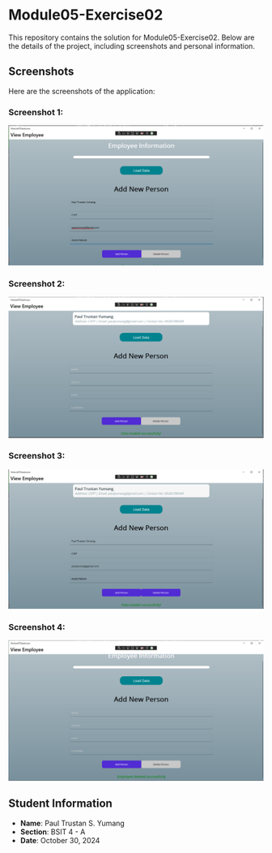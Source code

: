 # Module05-Exercise02
This repository contains the solution for Module05-Exercise02. Below are the details of the project, including screenshots and personal information.

## Screenshots

Here are the screenshots of the application:

### Screenshot 1:
<img src="./Screenshots/SS%20%231.png" alt="Screenshot 1" width="700"/>

### Screenshot 2:
<img src="./Screenshots/SS%20%232.png" alt="Screenshot 2" width="700"/>

### Screenshot 3:
<img src="./Screenshots/SS%20%233.png" alt="Screenshot 3" width="700"/>

### Screenshot 4:
<img src="./Screenshots/SS%20%234.png" alt="Screenshot 4" width="700"/>

## Student Information

- **Name**: Paul Trustan S. Yumang
- **Section**: BSIT 4 - A
- **Date**: October 30, 2024
